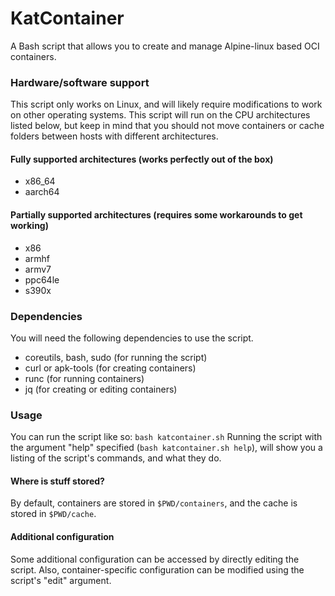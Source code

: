 # KatContainer
A Bash script that allows you to create and manage Alpine-linux based OCI containers.

### Hardware/software support
This script only works on Linux, and will likely require modifications to work on other operating systems. This script will run on the CPU architectures listed below, but keep in mind that you should not move containers or cache folders between hosts with different architectures.

#### Fully supported architectures (works perfectly out of the box)
- x86_64
- aarch64

#### Partially supported architectures (requires some workarounds to get working)
- x86
- armhf
- armv7
- ppc64le
- s390x

### Dependencies
You will need the following dependencies to use the script.
- coreutils, bash, sudo (for running the script)
- curl or apk-tools (for creating containers)
- runc (for running containers)
- jq (for creating or editing containers)

### Usage
You can run the script like so:
```bash katcontainer.sh```
Running the script with the argument "help" specified (```bash katcontainer.sh help```), will show you a listing of the script's commands, and what they do.

#### Where is stuff stored?
By default, containers are stored in ```$PWD/containers```, and the cache is stored in ```$PWD/cache```.

#### Additional configuration
Some additional configuration can be accessed by directly editing the script. Also, container-specific configuration can be modified using the script's "edit" argument.

